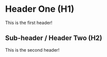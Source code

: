 # Header One (H1)

This is the first header!

## Sub-header / Header Two (H2)

This is the second header!